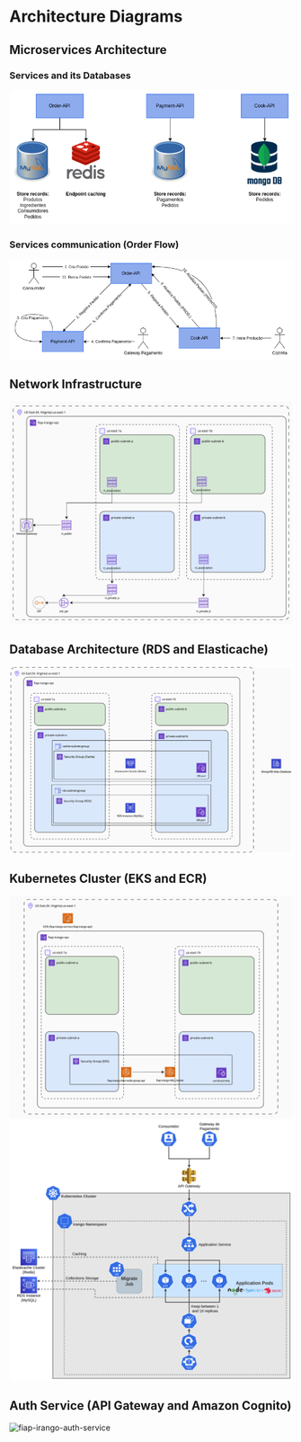 # Architecture Diagrams

## Microservices Architecture

### Services and its Databases
<img src="./services_databases_diagram.png" alt="Services and its Databases" width="700" />

### Services communication (Order Flow)
<img src="./services_order_flow_diagram.png" alt="Services communication (Order Flow)" width="700" />

## Network Infrastructure
![fiap-irango-infra](https://github.com/FIAP-Tech-Challenge-53/fiap-irango-infra/blob/main/docs/fiap-irango-infra.png?raw=true)

## Database Architecture (RDS and Elasticache)
![fiap-irango-database](https://github.com/FIAP-Tech-Challenge-53/fiap-irango-database/blob/main/docs/fiap-irango-database.png?raw=true)

## Kubernetes Cluster (EKS and ECR)
![fiap-irango-k8s](https://github.com/FIAP-Tech-Challenge-53/fiap-irango-k8s/blob/main/docs/fiap-irango-k8s.png?raw=true)
![fiap-irango-k8s-cluster](https://github.com/FIAP-Tech-Challenge-53/fiap-irango-k8s/blob/main/docs/fiap-irango-k8s-cluster.png?raw=true)

## Auth Service (API Gateway and Amazon Cognito)
![fiap-irango-auth-service](https://github.com/FIAP-Tech-Challenge-53/fiap-irango-auth-service/blob/main/docs/fiap-irango-auth-service.png?raw=true)
